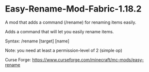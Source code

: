 # Easy-Rename-Mod-Fabric-1.18.2
A mod that adds a command (/rename) for renaming items easily.

Adds a command that will let you easily rename items.

 

Syntax: /rename [target] [name]

Note: you need at least a permission-level of 2 (simple op)

 

Curse Forge: https://www.curseforge.com/minecraft/mc-mods/easy-rename
